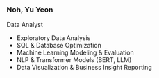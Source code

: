 ### Noh, Yu Yeon

Data Analyst

- Exploratory Data Analysis
- SQL & Database Optimization  
- Machine Learning Modeling & Evaluation  
- NLP & Transformer Models (BERT, LLM)  
- Data Visualization & Business Insight Reporting  


<!--
**Ellie-noh/Ellie-noh** is a ✨ _special_ ✨ repository because its `README.md` (this file) appears on your GitHub profile.

Here are some ideas to get you started:

- 🔭 I’m currently working on ...
- 🌱 I’m currently learning ...
- 👯 I’m looking to collaborate on ...
- 🤔 I’m looking for help with ...
- 💬 Ask me about ...
- 📫 How to reach me: ...
- 😄 Pronouns: ...
- ⚡ Fun fact: ...
-->
